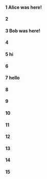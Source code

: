 #### 1 Alice was here!
#### 2
#### 3 Bob was here!
#### 4
#### 5 hi 
#### 6
#### 7 hello
#### 8
#### 9
#### 10
#### 11
#### 12
#### 13
#### 14
#### 15